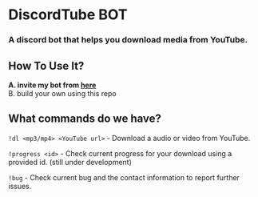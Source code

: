 # DiscordTube BOT 
### A discord bot that helps you download media from YouTube.

## How To Use It?
**A. invite my bot from [here](https://discord.com/oauth2/authorize?client_id=1254483192493244416&permissions=2048&integration_type=0&scope=bot)** <br />
B. build your own using this repo 

## What commands do we have?
`!dl <mp3/mp4> <YouTube url>` - Download a audio or video from YouTube. <br />

`!progress <id>` - Check current progress for your download using a provided id. (still under development) <br />

`!bug` - Check current bug and the contact information to report further issues. <br />
